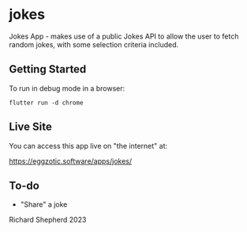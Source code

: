 # jokes

Jokes App - makes use of a public Jokes API to allow the user to fetch random
jokes, with some selection criteria included.

## Getting Started

To run in debug mode in a browser:

```
flutter run -d chrome
```

## Live Site

You can access this app live on "the internet" at:

https://eggzotic.software/apps/jokes/

## To-do

- "Share" a joke

Richard Shepherd 2023

